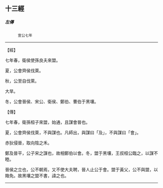 

## 十三經

##### 左傳
　　　`宣公七年`

* * *

【經】

七年春，衛侯使孫良夫來盟。

夏，公會齊侯伐萊。

秋，公至自伐萊。

大旱。

冬，公會晉侯、宋公、衛侯、鄭伯、曹伯于黑壤。

【傳】

七年春，衛孫桓子來盟，始通，且謀會晉也。

夏，公會齊侯伐萊，不與謀也。凡師出，與謀曰「及」，不與謀曰「會」。

赤狄侵晉，取向陰之禾。

鄭及晉平，公子宋之謀也，故相鄭伯以會。冬，盟于黑壤，王叔桓公臨之，以謀不睦。

晉侯之立也，公不朝焉，又不使大夫聘，晉人止公于會。盟于黃父，公不與盟，以賂免。故黑壤之盟不書，諱之也。

* * *

